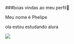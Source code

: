 ###boas vindas ao meu perfil🥇

Meu nome é Phelipe 

ola estou estudando alura 

![](https://media1.tenor.com/m/JnrRb-MqoPEAAAAC/azerbaijan.gif)
